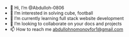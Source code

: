 - 👋 Hi, I’m @Abdulloh-0806
- 👀 I’m interested in solving cube, football 
- 🌱 I’m currently learning full stack website development
- 💞️ I’m looking to collaborate on your docs and projects
- 📫 How to reach me abdullohnomonovfor1@gmail.com

<!---
Abdulloh-0806/Abdulloh-0806 is a ✨ special ✨ repository because its `README.md` (this file) appears on your GitHub profile.
You can click the Preview link to take a look at your changes.
--->
